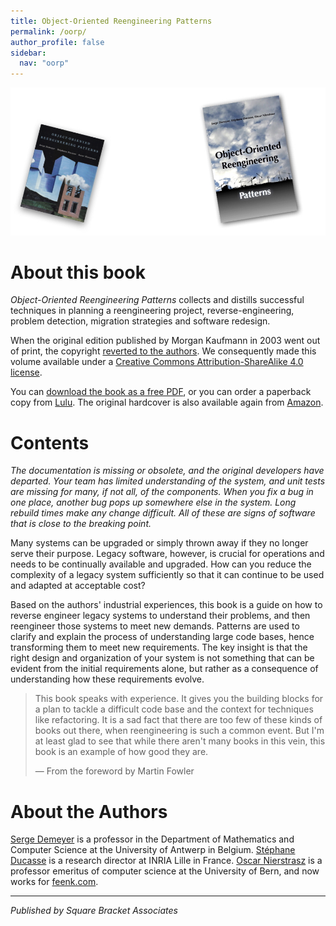 ```yaml
---
title: Object-Oriented Reengineering Patterns
permalink: /oorp/
author_profile: false
sidebar:
  nav: "oorp"
---
```


![old and new front covers](/files/oorp/oorp-2x.jpg)

# About this book

*Object-Oriented Reengineering Patterns* collects and distills successful techniques in planning a reengineering project, reverse-engineering, problem detection, migration strategies and software redesign.

When the original edition published by Morgan Kaufmann in 2003 went out of print, the copyright [reverted to the authors](/files/oorp/oorp-copyright-reversion.jpg). We consequently made this volume available under a [Creative Commons Attribution-ShareAlike 4.0 license](https://creativecommons.org/licenses/by-sa/4.0/).

You can [download the book as a free PDF](/files/oorp/OORP-2013-11-27.pdf),
or you can order a paperback copy from [Lulu](https://www.lulu.com/shop/oscar-nierstrasz-and-serge-demeyer-and-st%C3%A9phane-ducasse/object-oriented-reengineering-patterns/ebook/product-17gpzm5e.html?q=&page=1&pageSize=4). 
The original hardcover is also available again from [Amazon](https://www.amazon.com/Object-Oriented-Reengineering-Patterns-Engineering-Programming/dp/1558606394/ref=sr_1_1).

# Contents

*The documentation is missing or obsolete, and the original developers have departed. Your team has limited understanding of the system, and unit tests are missing for many, if not all, of the components. When you fix a bug in one place, another bug pops up somewhere else in the system. Long rebuild times make any change difficult. All of these are signs of software that is close to the breaking point.*

Many systems can be upgraded or simply thrown away if they no longer serve their purpose. Legacy software, however, is crucial for operations and needs to be continually available and upgraded. How can you reduce the complexity of a legacy system sufficiently so that it can continue to be used and adapted at acceptable cost?

Based on the authors' industrial experiences, this book is a guide on how to reverse engineer legacy systems to understand their problems, and then reengineer those systems to meet new demands. Patterns are used to clarify and explain the process of understanding large code bases, hence transforming them to meet new requirements. The key insight is that the right design and organization of your system is not something that can be evident from the initial requirements alone, but rather as a consequence of understanding how these requirements evolve.

> This book speaks with experience. It gives you the building blocks for a plan to tackle a difficult code base and the context for techniques like refactoring. It is a sad fact that there are too few of these kinds of books out there, when reengineering is such a common event. But I'm at least glad to see that while there aren't many books in this vein, this book is an example of how good they are.
>
> — From the foreword by Martin Fowler

# About the Authors

[Serge Demeyer](http://www.win.ua.ac.be/~sdemey/) is a professor in the Department of Mathematics and Computer Science at the University of Antwerp in Belgium.
[Stéphane Ducasse](http://stephane.ducasse.free.fr/) is a research director at INRIA Lille in France.
[Oscar Nierstrasz](https://www.oscar.nierstrasz.org/) is a professor emeritus of computer science at the University of Bern, and now works for [feenk.com](https://feenk.com/about/).

---
*Published by Square Bracket Associates*
